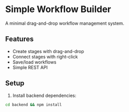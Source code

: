 # Simple Workflow Builder

A minimal drag-and-drop workflow management system.

## Features
- Create stages with drag-and-drop
- Connect stages with right-click
- Save/load workflows
- Simple REST API

## Setup
1. Install backend dependencies:
```bash
cd backend && npm install